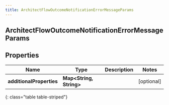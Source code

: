 ```yaml
---
title: ArchitectFlowOutcomeNotificationErrorMessageParams
---
```

## ArchitectFlowOutcomeNotificationErrorMessageParams


## Properties

| Name | Type | Description | Notes |
| ------------ | ------------- | ------------- | ------------- |
| **additionalProperties** | **Map&lt;String, String&gt;** |  |  [optional] |
{: class="table table-striped"}



